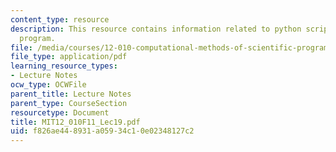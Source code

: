 ```yaml
---
content_type: resource
description: This resource contains information related to python scripting language
  program.
file: /media/courses/12-010-computational-methods-of-scientific-programming-fall-2011/f826ae448931a05934c10e02348127c2_MIT12_010F11_Lec19.pdf
file_type: application/pdf
learning_resource_types:
- Lecture Notes
ocw_type: OCWFile
parent_title: Lecture Notes
parent_type: CourseSection
resourcetype: Document
title: MIT12_010F11_Lec19.pdf
uid: f826ae44-8931-a059-34c1-0e02348127c2
---
```

